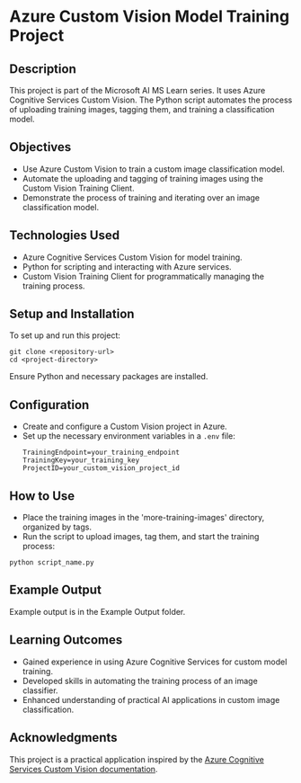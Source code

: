 # Azure Custom Vision Model Training Project

## Description
This project is part of the Microsoft AI MS Learn series. It uses Azure Cognitive Services Custom Vision. The Python script automates the process of uploading training images, tagging them, and training a classification model.

## Objectives
- Use Azure Custom Vision to train a custom image classification model.
- Automate the uploading and tagging of training images using the Custom Vision Training Client.
- Demonstrate the process of training and iterating over an image classification model.

## Technologies Used
- Azure Cognitive Services Custom Vision for model training.
- Python for scripting and interacting with Azure services.
- Custom Vision Training Client for programmatically managing the training process.

## Setup and Installation
To set up and run this project:

```
git clone <repository-url>
cd <project-directory>
```
Ensure Python and necessary packages are installed.

## Configuration
- Create and configure a Custom Vision project in Azure.
- Set up the necessary environment variables in a `.env` file:
  ```
  TrainingEndpoint=your_training_endpoint
  TrainingKey=your_training_key
  ProjectID=your_custom_vision_project_id
  ```

## How to Use
- Place the training images in the 'more-training-images' directory, organized by tags.
- Run the script to upload images, tag them, and start the training process:

```
python script_name.py
```

## Example Output
Example output is in the Example Output folder.

## Learning Outcomes
- Gained experience in using Azure Cognitive Services for custom model training.
- Developed skills in automating the training process of an image classifier.
- Enhanced understanding of practical AI applications in custom image classification.

## Acknowledgments
This project is a practical application inspired by the [Azure Cognitive Services Custom Vision documentation](https://docs.microsoft.com/azure/cognitive-services/custom-vision-service/).
